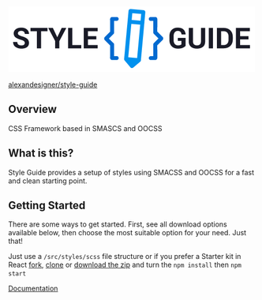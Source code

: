 <p><img src="https://github.com/alexandesigner/style-guide/blob/master/src/images/logo.png" /></p>
<p><a href="http://alexandesigner.github.io/style-guide">alexandesigner/style-guide</a></p>

## Overview
CSS Framework based in SMASCS and OOCSS

## What is this?
Style Guide provides a setup of styles using SMACSS and OOCSS for a fast and clean starting point.

## Getting Started

There are some ways to get started. First, see all download options available below, then choose the most suitable option for your need. Just that!

Just use a `/src/styles/scss` file structure or if you prefer a Starter kit in React [fork](https://github.com/alexandesigner/style-guide#fork-destination-box), [clone](https://github.com/alexandesigner/style-guide.git) or [download the zip](https://github.com/alexandesigner/style-guide/archive/master.zip) and turn the `npm install` then `npm start`

[Documentation](http://alexandesigner.github.io/style-guide)
